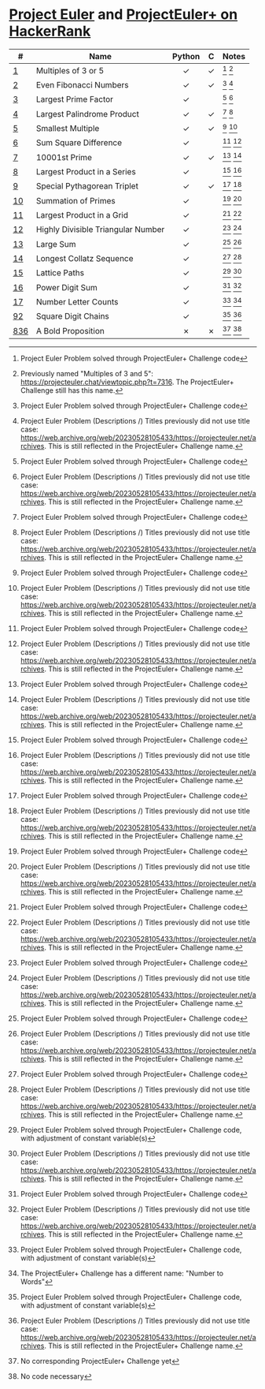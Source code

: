 [Project Euler](https://projecteuler.net) and
[ProjectEuler+ on HackerRank](https://www.hackerrank.com/contests/projecteuler)
===============================================================================

| #                                                        | Name                               | Python  |    C    | Notes     |
| -------------------------------------------------------- | ---------------------------------- | :-----: | :-----: | :-------- |
| [1](001%20-%20Multiples%20of%203%20or%205)               | Multiples of 3 or 5                | &check; | &check; | [^1] [^4] |
| [2](002%20-%20Even%20Fibonacci%20Numbers)                | Even Fibonacci Numbers             | &check; | &check; | [^1] [^5] |
| [3](003%20-%20Largest%20Prime%20Factor)                  | Largest Prime Factor               | &check; |         | [^1] [^5] |
| [4](004%20-%20Largest%20Palindrome%20Product)            | Largest Palindrome Product         | &check; | &check; | [^1] [^5] |
| [5](005%20-%20Smallest%20Multiple)                       | Smallest Multiple                  | &check; | &check; | [^1] [^5] |
| [6](006%20-%20Sum%20Square%20Difference)                 | Sum Square Difference              | &check; |         | [^1] [^5] |
| [7](007%20-%2010001st%20Prime)                           | 10001st Prime                      | &check; | &check; | [^1] [^5] |
| [8](008%20-%20Largest%20Product%20in%20a%20Series)       | Largest Product in a Series        | &check; |         | [^1] [^5] |
| [9](009%20-%20Special%20Pythagorean%20Triplet)           | Special Pythagorean Triplet        | &check; | &check; | [^1] [^5] |
| [10](010%20-%20Summation%20of%20Primes)                  | Summation of Primes                | &check; |         | [^1] [^5] |
| [11](011%20-%20Largest%20Product%20in%20a%20Grid)        | Largest Product in a Grid          | &check; |         | [^1] [^5] |
| [12](012%20-%20Highly%20Divisible%20Triangular%20Number) | Highly Divisible Triangular Number | &check; |         | [^1] [^5] |
| [13](013%20-%20Large%20Sum)                              | Large Sum                          | &check; |         | [^1] [^5] |
| [14](014%20-%20Longest%20Collatz%20Sequence)             | Longest Collatz Sequence           | &check; |         | [^1] [^5] |
| [15](015%20-%20Lattice%20Paths)                          | Lattice Paths                      | &check; |         | [^2] [^5] |
| [16](016%20-%20Power%20Digit%20Sum)                      | Power Digit Sum                    | &check; |         | [^1] [^5] |
| [17](017%20-%20Number%20Letter%20Counts)                 | Number Letter Counts               | &check; |         | [^2] [^6] |
| [92](092%20-%20Square%20Digit%20Chains)                  | Square Digit Chains                | &check; |         | [^2] [^5] |
| [836](836%20-%20A%20Bold%20Proposition)                  | A Bold Proposition                 | &cross; | &cross; | [^3] [^7] |

[^1]: Project Euler Problem solved through ProjectEuler+ Challenge code
[^2]: Project Euler Problem solved through ProjectEuler+ Challenge code, with adjustment of constant variable(s)
[^3]: No corresponding ProjectEuler+ Challenge yet
[^4]: Previously named "Multiples of 3 and 5": https://projecteuler.chat/viewtopic.php?t=7316.
      The ProjectEuler+ Challenge still has this name.
[^5]: Project Euler Problem (Descriptions /) Titles previously did not use title case:
      https://web.archive.org/web/20230528105433/https://projecteuler.net/archives.
      This is still reflected in the ProjectEuler+ Challenge name.
[^6]: The ProjectEuler+ Challenge has a different name: "Number to Words"
[^7]: No code necessary
